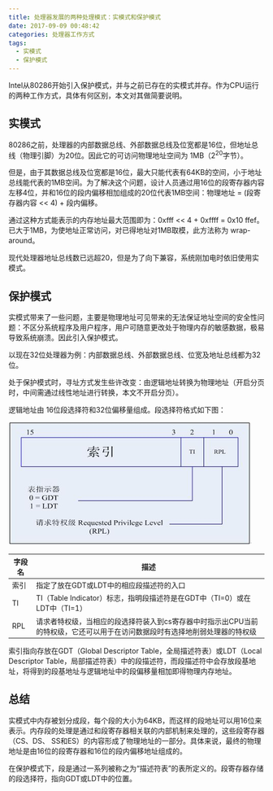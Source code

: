 ```yaml
---
title: 处理器发展的两种处理模式：实模式和保护模式
date: 2017-09-09 00:48:42
categories: 处理器工作方式
tags:
  - 实模式
  - 保护模式
---
```


Intel从80286开始引入保护模式，并与之前已存在的实模式并存。作为CPU运行的两种工作方式，具体有何区别，本文对其做简要说明。

## 实模式

80286之前，处理器的内部数据总线、外部数据总线及位宽都是16位，但地址总线（物理引脚）为20位。因此它的可访问物理地址空间为 1MB（2<sup>20</sup>字节）。

但是，由于其数据总线及位宽都是16位，最大只能代表有64KB的空间，小于地址总线能代表的1MB空间。为了解决这个问题，设计人员通过用16位的段寄存器内容左移4位，并和16位的段内偏移相加组成的20位代表1MB空间：物理地址 = (段寄存器内容 << 4) + 段内偏移。

通过这种方式能表示的内存地址最大范围即为：0xfff << 4 + 0xffff = 0x10 ffef。已大于1MB，为使地址正常访问，对已得地址对1MB取模，此方法称为 wrap-around。

现代处理器地址总线数已远超20，但是为了向下兼容，系统刚加电时依旧使用实模式。

## 保护模式

实模式带来了一些问题，主要是物理地址可见带来的无法保证地址空间的安全性问题：不区分系统程序及用户程序，用户可随意更改处于物理内存的敏感数据，极易导致系统崩溃。因此引入保护模式。

以现在32位处理器为例：内部数据总线、外部数据总线、位宽及地址总线都为32位。

处于保护模式时，寻址方式发生些许改变：由逻辑地址转换为物理地址（开启分页时，中间需通过线性地址进行转换，本文不开启分页）。

逻辑地址由 16位段选择符和32位偏移量组成。段选择符格式如下图：

![img](https://github.com/LiuChengqian90/Study-notes/blob/master/image/Linux/%E6%AE%B5%E9%80%89%E6%8B%A9%E7%AC%A6.jpg?raw=true)

 

| 字段名  | 描述                                       |
| ---- | ---------------------------------------- |
| 索引   | 指定了放在GDT或LDT中的相应段描述符的入口                  |
| TI   | TI（Table Indicator）标志，指明段描述符是在GDT中（TI=0）或在LDT中（TI=1） |
| RPL  | 请求者特权级，当相应的段选择符装入到cs寄存器中时指示出CPU当前的特权级，它还可以用于在访问数据段时有选择地削弱处理器的特权级 |

索引指向存放在GDT（Global Descriptor Table，全局描述符表）或LDT（Local Descriptor Table，局部描述符表）中的段描述符，而段描述符中会存放段基地址，将得到的段基地址与逻辑地址中的段偏移量相加即得物理内存地址。

## 总结

实模式中内存被划分成段，每个段的大小为64KB，而这样的段地址可以用16位来表示。内存段的处理是通过和段寄存器相关联的内部机制来处理的，这些段寄存器（CS、DS、 SS和ES）的内容形成了物理地址的一部分。具体来说，最终的物理地址是由16位的段寄存器和16位的段内偏移地址组成的。

在保护模式下，段是通过一系列被称之为“描述符表”的表所定义的。段寄存器存储的段选择符，指向GDT或LDT中的位置。